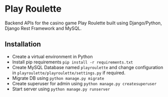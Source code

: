 # Play Roulette

Backend APIs for the casino game Play Roulette built using Django/Python, Django Rest Framework and MySQL.

## Installation

- Create a virtual environment in Python
- Install pip requirements `pip install -r requirements.txt`
- Create MySQL Database named `playroulette` and change configuration in `playroulette/playroulette/settings.py` if required.
- Migrate DB using `python manage.py migrate`
- Create superuser for admin using `python manage.py createsuperuser`
- Start server using `python manage.py runserver`

